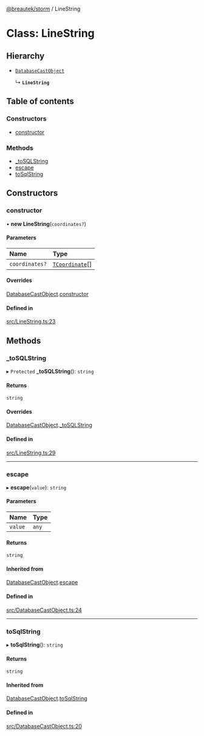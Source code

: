 [@breautek/storm](../README.md) / LineString

# Class: LineString

## Hierarchy

- [`DatabaseCastObject`](DatabaseCastObject.md)

  ↳ **`LineString`**

## Table of contents

### Constructors

- [constructor](LineString.md#constructor)

### Methods

- [\_toSQLString](LineString.md#_tosqlstring)
- [escape](LineString.md#escape)
- [toSqlString](LineString.md#tosqlstring)

## Constructors

### constructor

• **new LineString**(`coordinates?`)

#### Parameters

| Name | Type |
| :------ | :------ |
| `coordinates?` | [`TCoordinate`](../README.md#tcoordinate)[] |

#### Overrides

[DatabaseCastObject](DatabaseCastObject.md).[constructor](DatabaseCastObject.md#constructor)

#### Defined in

[src/LineString.ts:23](https://github.com/breautek/storm/blob/d45307d/src/LineString.ts#L23)

## Methods

### \_toSQLString

▸ `Protected` **_toSQLString**(): `string`

#### Returns

`string`

#### Overrides

[DatabaseCastObject](DatabaseCastObject.md).[_toSQLString](DatabaseCastObject.md#_tosqlstring)

#### Defined in

[src/LineString.ts:29](https://github.com/breautek/storm/blob/d45307d/src/LineString.ts#L29)

___

### escape

▸ **escape**(`value`): `string`

#### Parameters

| Name | Type |
| :------ | :------ |
| `value` | `any` |

#### Returns

`string`

#### Inherited from

[DatabaseCastObject](DatabaseCastObject.md).[escape](DatabaseCastObject.md#escape)

#### Defined in

[src/DatabaseCastObject.ts:24](https://github.com/breautek/storm/blob/d45307d/src/DatabaseCastObject.ts#L24)

___

### toSqlString

▸ **toSqlString**(): `string`

#### Returns

`string`

#### Inherited from

[DatabaseCastObject](DatabaseCastObject.md).[toSqlString](DatabaseCastObject.md#tosqlstring)

#### Defined in

[src/DatabaseCastObject.ts:20](https://github.com/breautek/storm/blob/d45307d/src/DatabaseCastObject.ts#L20)
